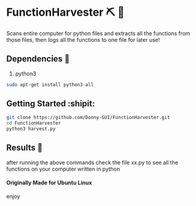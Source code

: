 # FunctionHarvester :pick: 🎃
Scans entire computer for python files and extracts all the functions from those files, then logs all the functions to one file for later use!


## Dependencies :triangular_flag_on_post:

1. python3
```bash
sudo apt-get install python3-all
```


## Getting Started :shipit:

```bash
git clone https://github.com/Donny-GUI/FunctionHarvester.git
cd FunctionHarvester
python3 harvest.py
```
## Results 🏁

after running the above commands
check the file xx.py to see all the functions on your computer written in python


#### Originally Made for Ubuntu Linux


enjoy
